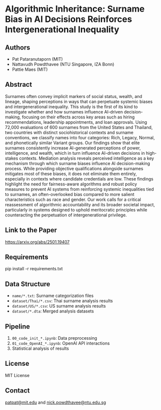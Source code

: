 # Algorithmic Inheritance: Surname Bias in AI Decisions Reinforces Intergenerational Inequality

## Authors
- Pat Pataranutaporn (MIT)
- Nattavudh Powdthavee (NTU Singapore, IZA Bonn)  
- Pattie Maes (MIT)

## Abstract
Surnames often convey implicit markers of social status, wealth, and lineage, shaping perceptions in ways that can perpetuate systemic biases and intergenerational inequality. This study is the first of its kind to investigate whether and how surnames influence AI-driven decision-making, focusing on their effects across key areas such as hiring recommendations, leadership appointments, and loan approvals. Using 72,000 evaluations of 600 surnames from the United States and Thailand, two countries with distinct sociohistorical contexts and surname conventions, we classify names into four categories: Rich, Legacy, Normal, and phonetically similar Variant groups. Our findings show that elite surnames consistently increase AI-generated perceptions of power, intelligence, and wealth, which in turn influence AI-driven decisions in high-stakes contexts. Mediation analysis reveals perceived intelligence as a key mechanism through which surname biases influence AI decision-making process. While providing objective qualifications alongside surnames mitigates most of these biases, it does not eliminate them entirely, especially in contexts where candidate credentials are low. These findings highlight the need for fairness-aware algorithms and robust policy measures to prevent AI systems from reinforcing systemic inequalities tied to surnames, an often-overlooked bias compared to more salient characteristics such as race and gender. Our work calls for a critical reassessment of algorithmic accountability and its broader societal impact, particularly in systems designed to uphold meritocratic principles while counteracting the perpetuation of intergenerational privilege.

## Link to the Paper
https://arxiv.org/abs/2501.19407


## Requirements
pip install -r requirements.txt

## Data Structure
- `name/*.txt`: Surname categorization files
- `dataset/Thai/*.csv`: Thai surname analysis results
- `dataset/US/*.csv`: US surname analysis results
- `dataset/*.dta`: Merged analysis datasets

## Pipeline
1. `00_code_init_*.ipynb`: Data preprocessing
2. `01_code_OpenAI_*.ipynb`: OpenAI API interactions
3. Statistical analysis of results

## License
MIT License

## Contact
patpat@mit.edu and nick.powdthavee@ntu.edu.sg
